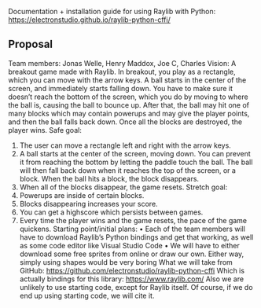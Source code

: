 Documentation + installation guide for using Raylib with Python: https://electronstudio.github.io/raylib-python-cffi/

## Proposal

Team members: Jonas Welle, Henry Maddox, Joe C, Charles
Vision:
	A breakout game made with Raylib. In breakout, you play as a rectangle, which you can move with the arrow keys. A ball starts in the center of the screen, and immediately starts falling down. You have to make sure it doesn’t reach the bottom of the screen, which you do by moving to where the ball is, causing the ball to bounce up. After that, the ball may hit one of many blocks which may contain powerups and may give the player points, and then the ball falls back down. Once all the blocks are destroyed, the player wins.
Safe goal:
1.	The user can move a rectangle left and right with the arrow keys.
2.	A ball starts at the center of the screen, moving down. You can prevent it from reaching the bottom by letting the paddle touch the ball. The ball will then fall back down when it reaches the top of the screen, or a block. When the ball hits a block, the block disappears.
3.	When all of the blocks disappear, the game resets.
Stretch goal:
1.	Powerups are inside of certain blocks.
2.	Blocks disappearing increases your score.
3.	You can get a highscore which persists between games.
4.	Every time the player wins and the game resets, the pace of the game quickens.
Starting point/initial plans:
•	Each of the team members will have to download Raylib’s Python bindings and get that working, as well as some code editor like Visual Studio Code
•	We will have to either download some free sprites from online or draw our own. Either way, simply using shapes would be very boring
What we will take from GitHub: https://github.com/electronstudio/raylib-python-cffi
Which is actually bindings for this library: https://www.raylib.com/
Also we are unlikely to use starting code, except for Raylib itself. Of course, if we do end up using starting code, we will cite it.
